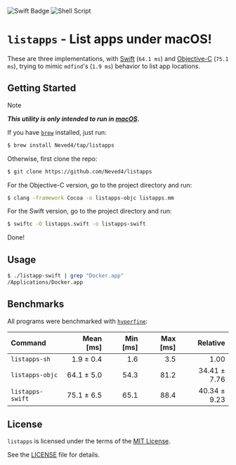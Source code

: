 ![Swift Badge](https://img.shields.io/badge/Swift-F05138?logo=swift&logoColor=fff&style=for-the-badge)
![Shell Script](https://img.shields.io/badge/Shell_Script-9DDE66?logo=gnubash&logoColor=000&style=for-the-badge)

# `listapps` - List apps under macOS!

These are three implementations, with [Swift] (`64.1 ms`) and [Objective-C]
(`75.1 ms`), trying to mimic `mdfind`'s (`1.9 ms`) behavior to list app
locations.

## Getting Started

> [!NOTE]
> _**This utility is only intended to run in [macOS].**_

If you have [`brew`] installed, just run:
```sh
$ brew install Neved4/tap/listapps
```

Otherwise, first clone the repo:
```sh
$ git clone https://github.com/Neved4/listapps
```

For the Objective-C version, go to the project directory and run:
```sh
$ clang -framework Cocoa -o listapps-objc listapps.mm
```

For the Swift version, go to the project directory and run:
```sh
$ swiftc -O listapps.swift -o listapps-swift
```

Done!

## Usage

```sh
$ ./listapp-swift | grep "Docker.app"
/Applications/Docker.app
```

## Benchmarks

All programs were benchmarked with [`hyperfine`]:

| Command          |  Mean [ms] | Min [ms] | Max [ms] |     Relative |
| :--------------- | ---------: | -------: | -------: | -----------: |
| `listapps-sh`    |  1.9 ± 0.4 |      1.6 |      3.5 |         1.00 |
| `listapps-objc`  | 64.1 ± 5.0 |     54.3 |     81.2 | 34.41 ± 7.76 |
| `listapps-swift` | 75.1 ± 6.5 |     65.1 |     88.4 | 40.34 ± 9.23 |

## License

`listapps` is licensed under the terms of the [MIT License].
   
See the [LICENSE](LICENSE) file for details.

[`brew`]: https://brew.sh/
[`hyperfine`]: https://github.com/sharkdp/hyperfine
[macOS]: https://www.apple.com/macos/
[MIT License]: https://opensource.org/license/mit/
[Objective-C]: https://developer.apple.com/library/archive/documentation/Cocoa/Conceptual/ProgrammingWithObjectiveC/Introduction/Introduction.html
[Swift]: https://www.swift.org/
